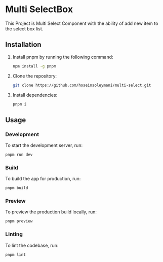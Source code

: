 # Multi SelectBox 

This Project is Multi Select Component with the ability of add new item to the select box list.

## Installation
1. Install pnpm by running the following command:
   ```bash
   npm install -g pnpm
   ```

2. Clone the repository:
   ```bash
   git clone https://github.com/hoseinsoleymani/multi-select.git
   ```

3. Install dependencies:
   ```bash
   pnpm i
   ```

## Usage
### Development
To start the development server, run:
```bash
pnpm run dev
```

### Build
To build the app for production, run:
```bash
pnpm build
```

### Preview
To preview the production build locally, run:
```bash
pnpm preview
```

### Linting
To lint the codebase, run:
```bash
pnpm lint
```